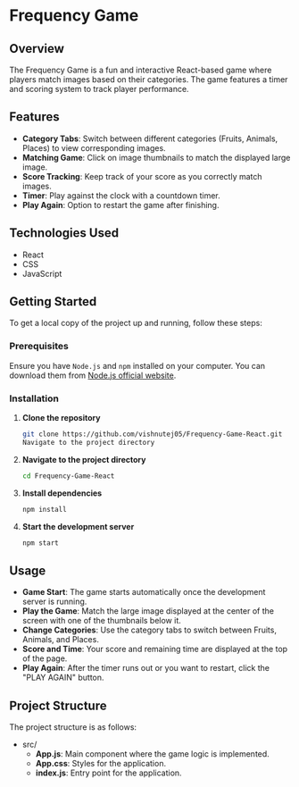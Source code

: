 # Frequency Game

## Overview

The Frequency Game is a fun and interactive React-based game where players match images based on their categories. The game features a timer and scoring system to track player performance.

## Features

- **Category Tabs**: Switch between different categories (Fruits, Animals, Places) to view corresponding images.
- **Matching Game**: Click on image thumbnails to match the displayed large image.
- **Score Tracking**: Keep track of your score as you correctly match images.
- **Timer**: Play against the clock with a countdown timer.
- **Play Again**: Option to restart the game after finishing.

## Technologies Used

- React
- CSS
- JavaScript

## Getting Started

To get a local copy of the project up and running, follow these steps:

### Prerequisites

Ensure you have `Node.js` and `npm` installed on your computer. You can download them from [Node.js official website](https://nodejs.org/).

### Installation

1. **Clone the repository**

   ```bash
   git clone https://github.com/vishnutej05/Frequency-Game-React.git
   Navigate to the project directory

2. **Navigate to the project directory**

   ```bash
   cd Frequency-Game-React

3. **Install dependencies**

   ```bash
   npm install

4. **Start the development server**

   ```bash
   npm start

## Usage

- **Game Start**: The game starts automatically once the development server is running.
- **Play the Game**: Match the large image displayed at the center of the screen with one of the thumbnails below it.
- **Change Categories**: Use the category tabs to switch between Fruits, Animals, and Places.
- **Score and Time**: Your score and remaining time are displayed at the top of the page.
- **Play Again**: After the timer runs out or you want to restart, click the "PLAY AGAIN" button.

## Project Structure

  The project structure is as follows:
  - src/
      - **App.js**: Main component where the game logic is implemented.
      - **App.css**: Styles for the application.
      - **index.js**: Entry point for the application.
